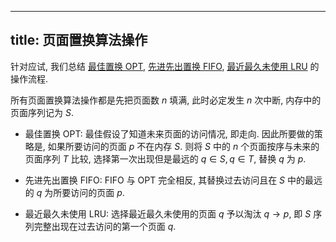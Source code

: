 
---
title: 页⾯置换算法操作
---

针对应试, 我们总结 [最佳置换 OPT](/408/operating-system/最佳置换算法.md), [先进先出置换 FIFO](/408/operating-system/先进先出置换算法.md), [最近最久未使用 LRU](/408/operating-system/最近最久未使用.md) 的操作流程. 

所有页⾯置换算法操作都是先把页面数 $n$ 填满, 此时必定发生 $n$ 次中断, 内存中的页面序列记为 $S$.  

- 最佳置换 OPT: 最佳假设了知道未来页面的访问情况, 即走向. 因此所要做的策略是, 如果所要访问的页⾯ $p$ 不在内存 $S$. 则将 $S$ 中的 $n$ 个页面按序与未来的页面序列 $T$ 比较, 选择第一次出现但是最远的 $q \in S, q \in T$, 替换 $q$ 为 $p$. 

- 先进先出置换 FIFO: FIFO 与 OPT 完全相反, 其替换过去访问且在 $S$ 中的最远的 $q$ 为所要访问的页⾯ $p$. 

- 最近最久未使用 LRU: 选择最近最久未使⽤的页⾯ $q$ 予以淘汰 $q \to p$, 即 $S$ 序列完整出现在过去访问的第一个页面 $q$. 
